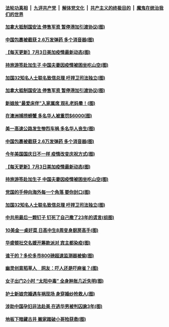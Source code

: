 

####  [法轮功真相](../../../../basic/blob/master/README.md?t=07042231) &nbsp;|&nbsp; [九评共产党](../../../../9ping.md/blob/master/README.md?t=07042231) &nbsp;|&nbsp; [解体党文化](../../../../jtdwh.md/blob/master/README.md?t=07042231)  &nbsp;|&nbsp; [共产主义的终极目的](../../../../gczydzjmd.md/blob/master/README.md?t=07042231) &nbsp;|&nbsp; [魔鬼在统治我们的世界](../../../../mgztzwmdsj.md/blob/master/README.md?t=07042231) 

#### [加拿大抵制国安法 停售军资 暂停港加引渡协议(图)](../pages/p3/938612.md?t=07042231) 


#### [中国包裹被截获 2.6万发弹药 多个消音器(图)](../pages/p3/938590.md?t=07042231) 

#### [【每天更新】7月3日美加疫情最新动态(图)](../pages/p3/938379.md?t=07042231) 

#### [持旅游签赴加生子 中国夫妻因疫情被困坐吃山空(图)](../pages/p3/938514.md?t=07042231) 

#### [加国32知名人士联名致信总理 吁捍卫司法独立(图)](../pages/p3/938495.md?t=07042231) 

#### [加拿大抵制国安法 停售军资 暂停港加引渡协议(图)](../pages/p3/938612.md?t=07042231) 

#### [新娘放“最爱床伴”入家属席 观礼老妈晕！(图)](../pages/p3/938599.md?t=07042231) 

#### [在澳洲捕捞螃蟹 多名华人被重罚$6000(图)](../pages/p3/938494.md?t=07042231) 

#### [美一高速公路发生惨烈车祸 多名华人丧生(图)](../pages/p3/938592.md?t=07042231) 


#### [中国包裹被截获 2.6万发弹药 多个消音器(图)](../pages/p3/938590.md?t=07042231) 

#### [今年美国国庆日不一样 疫情改变庆祝方式(图)](../pages/p3/938587.md?t=07042231) 

#### [【每天更新】7月3日美加疫情最新动态(图)](../pages/p3/938379.md?t=07042231) 

#### [持旅游签赴加生子 中国夫妻因疫情被困坐吃山空(图)](../pages/p3/938514.md?t=07042231) 

#### [党国的手伸向海外每一个角落 要你封口(图)](../pages/p3/938521.md?t=07042231) 

#### [加国32知名人士联名致信总理 吁捍卫司法独立(图)](../pages/p3/938495.md?t=07042231) 

#### [中共用最后一颗钉子 钉死了自己撒了23年的谎言(组图)](../pages/p3/938473.md?t=07042231) 

#### [10美金一桌好菜 日高中生8周变身厨房高手(图)](../pages/p3/938490.md?t=07042231) 

#### [华盛顿社交名媛开筹款派对 宾主都染疫(图)](../pages/p3/938483.md?t=07042231) 

#### [谁干的？多伦多市800磅超速监测器被偷(图)](../pages/p3/938482.md?t=07042231) 

#### [幽灵创意稻草人　网友：吓人还是吓麻雀？(图)](../pages/p3/938470.md?t=07042231) 

#### [女子出门2小时 “太阳中毒” 全身肿胀几近失明(图)](../pages/p3/938463.md?t=07042231) 

#### [护士新娘完婚遇车祸现场 身穿婚纱抢救人(图)](../pages/p3/938455.md?t=07042231) 

#### [涉助中国孕妇非法赴美 在逃华男被判囚逾3年(图)](../pages/p3/938450.md?t=07042231) 

#### [地板下暗藏古井 搬家踏破小哥险获救(图)](../pages/p3/938396.md?t=07042231) 

